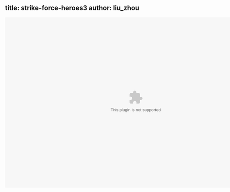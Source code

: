 title: strike-force-heroes3
author: liu_zhou
---
<embed src="strikeforceheroes3.swf" height="555" width="850"/>